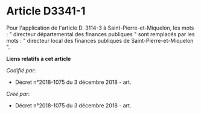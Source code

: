 # Article D3341-1

Pour l'application de l'article D. 3114-3 à Saint-Pierre-et-Miquelon, les mots : " directeur départemental des finances
publiques " sont remplacés par les mots : " directeur local des finances publiques de Saint-Pierre-et-Miquelon ".

**Liens relatifs à cet article**

_Codifié par_:

  - Décret n°2018-1075 du 3 décembre 2018 - art.

_Créé par_:

  - Décret n°2018-1075 du 3 décembre 2018 - art.
